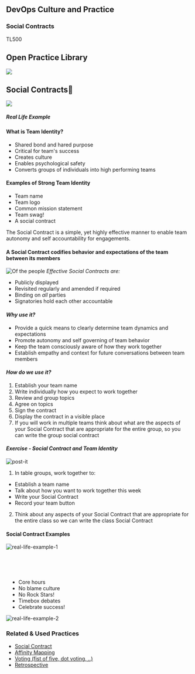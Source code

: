 <!-- .slide: data-background-image="images/RH_NewBrand_Background.png" -->
## DevOps Culture and Practice <!-- {.element: class="course-title"} -->
### Social Contracts <!-- {.element: class="title-color"} -->
TL500 <!-- {.element: class="title-color"} -->




<!-- .slide: data-background-size="stretch" data-background-image="images/opl-logo.png", class="white-style" -->
<div class="r-stack">
<div class="fragment fade-out " data-fragment-index="0" >
  <h2>Open Practice Library</h2>
  <img src="images/opl-complete.png">
</div>
<div class="fragment fade-in-then-out" data-fragment-index="0" >
  <h2>Social Contracts📜</h2>
  <a target="_blank" href="https://openpracticelibrary.com/practice/pair-programming/">
  <img src="images/opl-foundation.png">
  </a>
</div>
</div>



<!--.slide: id="social-contract" -->
##### Real Life Example <!-- .element: class="title-bottom-left" -->
<!-- .slide: data-background-size="contain" data-background-image="images/social-contracts/example-1.", class="white-style" -->



#### What is Team Identity?
* Shared bond and hared purpose
* Critical for team's success
* Creates culture
* Enables psychological safety
* Converts groups of individuals into high performing teams 



#### Examples of Strong Team Identity
* Team name
* Team logo
* Common mission statement
* Team swag!
* A social contract



The Social Contract is a simple, yet highly effective manner to enable team autonomy and self accountability for engagements.<!--{.element: style="font-size: smaller; font-weight: 50;"} -->
#### A Social Contract codifies behavior and expectations of the team between its members
![Of the people](images/social-contracts/social-contract-of-people.jpg) <!-- {.element: class="inline-image"} -->
_Effective Social Contracts are:_
- Publicly displayed
- Revisited regularly and amended if required
- Binding on *all* parties
- Signatories hold each other accountable



#### _Why use it?_
* Provide a quick means to clearly determine team dynamics and expectations
* Promote autonomy and self governing of team behavior
* Keep the team consciously aware of how they work together
* Establish empathy and context for future conversations between team members



#### _How do we use it?_
1) Establish your team name
2) Write individually how you expect to work together
3) Review and group topics
4) Agree on topics
5) Sign the contract
6) Display the contract in a visible place
7) If you will work in multiple teams think about what are the aspects of your Social Contract that are appropriate for the entire group, so you can write the group social contract



#### _Exercise - Social Contract and Team Identity_
![post-it](images/social-contracts/post-it.png) <!-- {.element: class="inline-image"} -->
1. In table groups, work together to:
  - Establish a team name
  - Talk about how you want to work together this week
  - Write your Social Contract
  - Record your team button
2. Think about any aspects of your Social Contract that are appropriate for the entire class so we can write the class Social Contract



#### Social Contract Examples
![real-life-example-1](images/social-contracts/real-life-example-1.png)<!-- {.element: class="" style="border:none; box-shadow:none; max-width:45%; float:left;" } -->
</div>
<div class="col" style="padding-left: 10px" data-markdown>
</br></br></br>

* Core hours
* No blame culture
* No Rock Stars!
* Timebox debates
* Celebrate success!

</div>
</div>



![real-life-example-2](images/social-contracts/real-life-example-2.png)




<!-- .slide: data-background-image="images/chef-background.png", class="white-style" -->
### Related & Used Practices
* [Social Contract](https://openpracticelibrary.com/practice/social-contract/)
* [Affinity Mapping](https://openpracticelibrary.com/practice/affinity-mapping/)
* [Voting (fist of five, dot voting, ..)](https://openpracticelibrary.com/practice/confidence-voting/)
* [Retrospective](https://openpracticelibrary.com/practice/retrospectives/)

